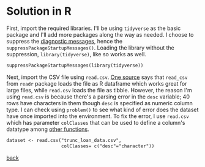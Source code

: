 # Solution in R

First, import the required libraries. I'll be using `tidyverse` as the basic package and I'll add more packages along the way as needed. I choose to suppress the [diagnostic messages](https://www.rdocumentation.org/packages/base/versions/3.6.2/topics/message), hence the `suppressPackageStartupMessages()`. Loading the library without the suppression, `library(tidyverse)`, like so works as well.

```markdown
suppressPackageStartupMessages(library(tidyverse))
```

Next, import the CSV file using `read.csv`. [One source](http://yetanothermathprogrammingconsultant.blogspot.com/2016/12/reading-csv-files-in-r-readcsv-vs.htmlhttp://yetanothermathprogrammingconsultant.blogspot.com/2016/12/reading-csv-files-in-r-readcsv-vs.html) says that `read_csv` from `readr` package loads the file as R dataframe which works great for large files, while `read.csv` loads the file as tibble. However, the reason I'm using `read.csv` is because there's a parsing error in the `desc` variable; 40 rows have characters in them though `desc` is specified as numeric column type. I can check using `problem()` to see what kind of error does the dataset have once imported into the environment. To fix the error, I use `read.csv` which has parameter `colClasses` that can be used to define a column's datatype among [other functions](https://www.r-bloggers.com/2013/09/using-colclasses-to-load-data-more-quickly-in-r/).

```markdown
dataset <- read.csv("trunc_loan_data.csv",
                    colClasses= c("desc"="character"))
```

[back](challenge.md)

